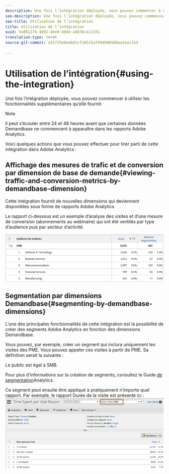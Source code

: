 ```yaml
---
description: Une fois l’intégration déployée, vous pouvez commencer à utiliser les fonctionnalités supplémentaires qu’elle fournit.
seo-description: Une fois l’intégration déployée, vous pouvez commencer à utiliser les fonctionnalités supplémentaires qu’elle fournit.
seo-title: Utilisation de l’intégration
title: Utilisation de l’intégration
uuid: 5e861274-4d81-4ee0-b84e-ab83bc1c1331
translation-type: tm+mt
source-git-commit: a31f25e8a4681cf34525a7994b00580aa3aac15d

---
```



# Utilisation de l’intégration{#using-the-integration}

Une fois l’intégration déployée, vous pouvez commencer à utiliser les fonctionnalités supplémentaires qu’elle fournit.

>[!NOTE]
>
>Il peut s’écouler entre 24 et 48 heures avant que certaines données Demandbase ne commencent à apparaître dans les rapports Adobe Analytics.

Voici quelques actions que vous pouvez effectuer pour tirer parti de cette intégration dans Adobe Analytics :

## Affichage des mesures de trafic et de conversion par dimension de base de demande{#viewing-traffic-and-conversion-metrics-by-demandbase-dimension}

Cette intégration fournit de nouvelles dimensions qui deviennent disponibles sous forme de rapports Adobe Analytics.

Le rapport ci-dessous est un exemple d’analyse des visites et d’une mesure de conversion (abonnements au webinaire) qui ont été ventilés par type d’audience puis par secteur d’activité.

![](assets/metrics_db_dimensions.png)

## Segmentation par dimensions Demandbase{#segmenting-by-demandbase-dimensions}

L’une des principales fonctionnalités de cette intégration est la possibilité de créer des segments Adobe Analytics en fonction des dimensions Demandbase.

Vous pouvez, par exemple, créer un segment qui inclura uniquement les visites des PME. Vous pouvez appeler ces visites à partir de PME. Sa définition serait la suivante :

Le public est égal à SMB.

Pour plus d’informations sur la création de segments, consultez le Guide [de segmentation](https://marketing.adobe.com/resources/help/en_US/analytics/segment/)Analytics.

Ce segment peut ensuite être appliqué à pratiquement n’importe quel rapport. Par exemple, le rapport Durée de la visite est présenté ici : ![](assets/segment_applied_report.png)
